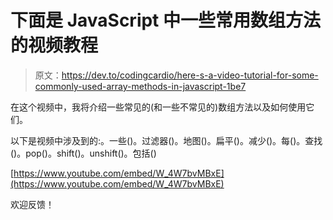 # 下面是 JavaScript 中一些常用数组方法的视频教程

> 原文：<https://dev.to/codingcardio/here-s-a-video-tutorial-for-some-commonly-used-array-methods-in-javascript-1be7>

在这个视频中，我将介绍一些常见的(和一些不常见的)数组方法以及如何使用它们。

以下是视频中涉及到的:。一些()。过滤器()。地图()。扁平()。减少()。每()。查找()。pop()。shift()。unshift()。包括()

[https://www.youtube.com/embed/W_4W7bvMBxE](https://www.youtube.com/embed/W_4W7bvMBxE)

欢迎反馈！